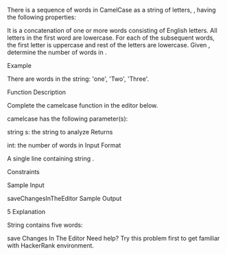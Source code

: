 
There is a sequence of words in CamelCase as a string of letters, , having the following properties:

It is a concatenation of one or more words consisting of English letters.
All letters in the first word are lowercase.
For each of the subsequent words, the first letter is uppercase and rest of the letters are lowercase.
Given , determine the number of words in .

Example

There are  words in the string: 'one', 'Two', 'Three'.

Function Description

Complete the camelcase function in the editor below.

camelcase has the following parameter(s):

string s: the string to analyze
Returns

int: the number of words in 
Input Format

A single line containing string .

Constraints

Sample Input

saveChangesInTheEditor
Sample Output

5
Explanation

String  contains five words:

save
Changes
In
The
Editor
Need help? Try this problem first to get familiar with HackerRank environment.
